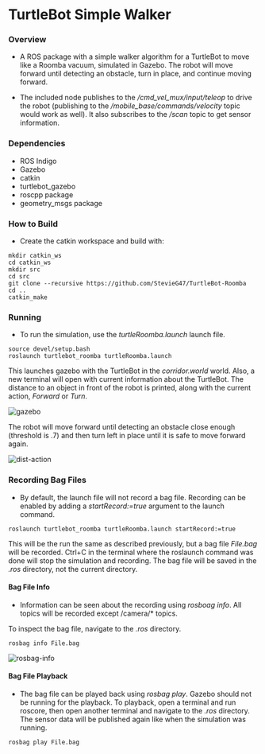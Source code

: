 # TurtleBot Simple Walker

### Overview

- A ROS package with a simple walker algorithm for a TurtleBot to move like a Roomba vacuum, simulated in Gazebo. The robot will move forward until detecting an obstacle, turn in place, and continue moving forward.

- The included node publishes to the */cmd_vel_mux/input/teleop* to drive the robot (publishing to the */mobile_base/commands/velocity* topic would work as well). It also subscribes to the */scan* topic to get sensor information.


### Dependencies
- ROS Indigo
- Gazebo
- catkin
- turtlebot_gazebo
- roscpp package
- geometry_msgs package



### How to Build
- Create the catkin workspace and build with:
```
mkdir catkin_ws
cd catkin_ws
mkdir src
cd src
git clone --recursive https://github.com/StevieG47/TurtleBot-Roomba
cd ..
catkin_make
```

### Running 
- To run the simulation, use the *turtleRoomba.launch* launch file.

```
source devel/setup.bash
roslaunch turtlebot_roomba turtleRoomba.launch
```

This launches gazebo with the TurtleBot in the *corridor.world* world. Also, a new terminal will open with current information about the TurtleBot. The distance to an object in front of the robot is printed, along with the current action, *Forward* or *Turn*.

![gazebo](https://cloud.githubusercontent.com/assets/25371934/25075042/f3c66560-22d8-11e7-8931-960d3e02f60c.JPG)

The robot will move forward until detecting an obstacle close enough (threshold is .7) and then turn left in place until it is safe to move forward again. 

![dist-action](https://cloud.githubusercontent.com/assets/25371934/25075048/0d0eaf0a-22d9-11e7-80d4-887f0f7be8f4.JPG)


### Recording Bag Files
- By default, the launch file will not record a bag file. Recording can be enabled by adding a *startRecord:=true* argument to the launch command.
```
roslaunch turtlebot_roomba turtleRoomba.launch startRecord:=true
```

This will be the run the same as described previously, but a bag file *File.bag* will be recorded. Ctrl+C in the terminal where the roslaunch command was done will stop the simulation and recording. The bag file will be saved in the *.ros* directory, not the current directory.



#### Bag File Info
- Information can be seen about the recording using *rosboag info*. All topics will be recorded except /camera/* topics.

To inspect the bag file, navigate to the *.ros* directory.
```
rosbag info File.bag
```

![rosbag-info](https://cloud.githubusercontent.com/assets/25371934/25075098/27608ada-22da-11e7-9761-ccf6d07c3de4.JPG)


#### Bag File Playback
- The bag file can be played back using *rosbag play*. Gazebo should not be running for the playback. To playback, open a terminal and run roscore, then open another terminal and navigate to the *.ros* directory. The sensor data will be published again like when the simulation was running.
```
rosbag play File.bag
```


